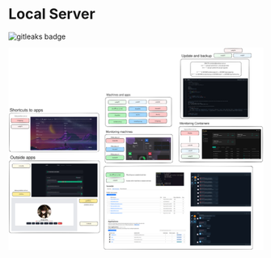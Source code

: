 # Local Server

<img alt="gitleaks badge" src="https://img.shields.io/badge/protected%20by-gitleaks-blue">

![Docs](./docs/Docs.png)